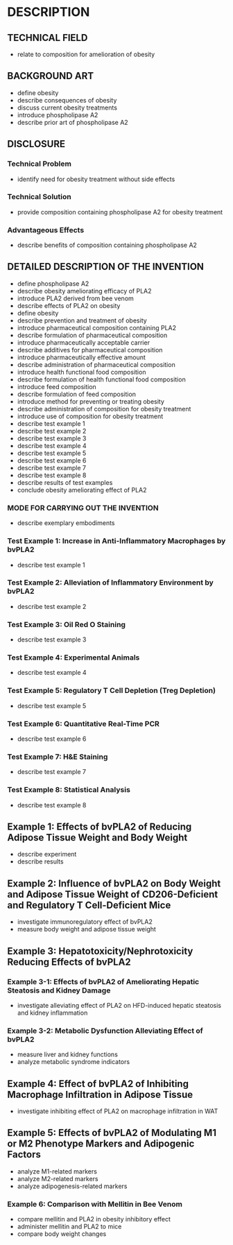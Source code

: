 # DESCRIPTION

## TECHNICAL FIELD

- relate to composition for amelioration of obesity

## BACKGROUND ART

- define obesity
- describe consequences of obesity
- discuss current obesity treatments
- introduce phospholipase A2
- describe prior art of phospholipase A2

## DISCLOSURE

### Technical Problem

- identify need for obesity treatment without side effects

### Technical Solution

- provide composition containing phospholipase A2 for obesity treatment

### Advantageous Effects

- describe benefits of composition containing phospholipase A2

## DETAILED DESCRIPTION OF THE INVENTION

- define phospholipase A2
- describe obesity ameliorating efficacy of PLA2
- introduce PLA2 derived from bee venom
- describe effects of PLA2 on obesity
- define obesity
- describe prevention and treatment of obesity
- introduce pharmaceutical composition containing PLA2
- describe formulation of pharmaceutical composition
- introduce pharmaceutically acceptable carrier
- describe additives for pharmaceutical composition
- introduce pharmaceutically effective amount
- describe administration of pharmaceutical composition
- introduce health functional food composition
- describe formulation of health functional food composition
- introduce feed composition
- describe formulation of feed composition
- introduce method for preventing or treating obesity
- describe administration of composition for obesity treatment
- introduce use of composition for obesity treatment
- describe test example 1
- describe test example 2
- describe test example 3
- describe test example 4
- describe test example 5
- describe test example 6
- describe test example 7
- describe test example 8
- describe results of test examples
- conclude obesity ameliorating effect of PLA2

### MODE FOR CARRYING OUT THE INVENTION

- describe exemplary embodiments

### Test Example 1: Increase in Anti-Inflammatory Macrophages by bvPLA2

- describe test example 1

### Test Example 2: Alleviation of Inflammatory Environment by bvPLA2

- describe test example 2

### Test Example 3: Oil Red O Staining

- describe test example 3

### Test Example 4: Experimental Animals

- describe test example 4

### Test Example 5: Regulatory T Cell Depletion (Treg Depletion)

- describe test example 5

### Test Example 6: Quantitative Real-Time PCR

- describe test example 6

### Test Example 7: H&E Staining

- describe test example 7

### Test Example 8: Statistical Analysis

- describe test example 8

## Example 1: Effects of bvPLA2 of Reducing Adipose Tissue Weight and Body Weight

- describe experiment
- describe results

## Example 2: Influence of bvPLA2 on Body Weight and Adipose Tissue Weight of CD206-Deficient and Regulatory T Cell-Deficient Mice

- investigate immunoregulatory effect of bvPLA2
- measure body weight and adipose tissue weight

## Example 3: Hepatotoxicity/Nephrotoxicity Reducing Effects of bvPLA2

### Example 3-1: Effects of bvPLA2 of Ameliorating Hepatic Steatosis and Kidney Damage

- investigate alleviating effect of PLA2 on HFD-induced hepatic steatosis and kidney inflammation

### Example 3-2: Metabolic Dysfunction Alleviating Effect of bvPLA2

- measure liver and kidney functions
- analyze metabolic syndrome indicators

## Example 4: Effect of bvPLA2 of Inhibiting Macrophage Infiltration in Adipose Tissue

- investigate inhibiting effect of PLA2 on macrophage infiltration in WAT

## Example 5: Effects of bvPLA2 of Modulating M1 or M2 Phenotype Markers and Adipogenic Factors

- analyze M1-related markers
- analyze M2-related markers
- analyze adipogenesis-related markers

### Example 6: Comparison with Mellitin in Bee Venom

- compare mellitin and PLA2 in obesity inhibitory effect
- administer mellitin and PLA2 to mice
- compare body weight changes

